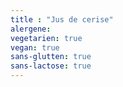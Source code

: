 ```yaml
---
title : "Jus de cerise"
alergene:
vegetarien: true
vegan: true
sans-glutten: true
sans-lactose: true
--- 
```

